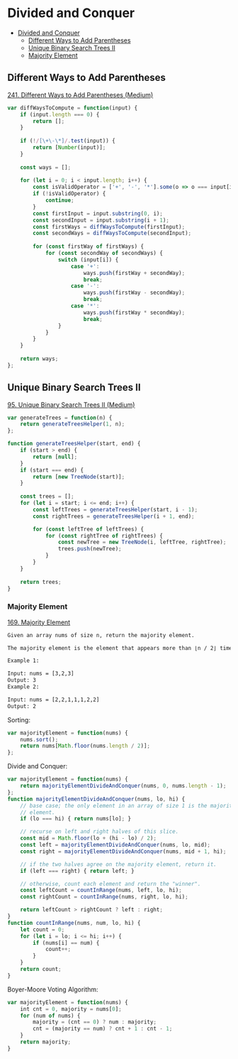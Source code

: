 # Divided and Conquer
<!-- GFM-TOC -->
* [Divided and Conquer](#Divided-and-Conquer)
    * [Different Ways to Add Parentheses](#Different-Ways-to-Add-Parentheses)
    * [Unique Binary Search Trees II](#Unique-Binary-Search-Trees-II)
    * [Majority Element](#majority-element)
<!-- GFM-TOC -->


## Different Ways to Add Parentheses

[241\. Different Ways to Add Parentheses (Medium)](https://leetcode.com/problems/different-ways-to-add-parentheses/description/)

```javascript
var diffWaysToCompute = function(input) {
    if (input.length === 0) {
        return [];
    }
    
    if (!/[\+\-\*]/.test(input)) {
        return [Number(input)];
    }
    
    const ways = [];
    
    for (let i = 0; i < input.length; i++) {
        const isValidOperator = ['+', '-', '*'].some(o => o === input[i]);
        if (!isValidOperator) {
            continue;
        }
        const firstInput = input.substring(0, i);
        const secondInput = input.substring(i + 1);
        const firstWays = diffWaysToCompute(firstInput);
        const secondWays = diffWaysToCompute(secondInput);
        
        for (const firstWay of firstWays) {
            for (const secondWay of secondWays) {
                switch (input[i]) {
                    case '+':
                        ways.push(firstWay + secondWay);
                        break;
                    case '-':
                        ways.push(firstWay - secondWay);
                        break;
                    case '*':
                        ways.push(firstWay * secondWay);
                        break;
                }
            }
        }
    }
    
    return ways;
};
```

## Unique Binary Search Trees II

[95\. Unique Binary Search Trees II (Medium)](https://leetcode.com/problems/unique-binary-search-trees-ii/description/)

```javascript
var generateTrees = function(n) {
    return generateTreesHelper(1, n);
};

function generateTreesHelper(start, end) {
    if (start > end) {
        return [null];
    }
    if (start === end) {
        return [new TreeNode(start)];
    }
    
    const trees = [];
    for (let i = start; i <= end; i++) {
        const leftTrees = generateTreesHelper(start, i - 1);
        const rightTrees = generateTreesHelper(i + 1, end);

        for (const leftTree of leftTrees) {
            for (const rightTree of rightTrees) {
                const newTree = new TreeNode(i, leftTree, rightTree);
                trees.push(newTree);
            }
        }
    }
    
    return trees;
}
```

<!-- @include ../leetcode/0169.majority-element.md -->
### Majority Element
[169. Majority Element](https://leetcode.com/problems/majority-element/)

```html
Given an array nums of size n, return the majority element.

The majority element is the element that appears more than ⌊n / 2⌋ times. You may assume that the majority element always exists in the array.

Example 1:

Input: nums = [3,2,3]
Output: 3
Example 2:

Input: nums = [2,2,1,1,1,2,2]
Output: 2
```
Sorting:
```javascript
var majorityElement = function(nums) {
    nums.sort();
    return nums[Math.floor(nums.length / 2)];
};
```

Divide and Conquer:

```javascript
var majorityElement = function(nums) {
    return majorityElementDivideAndConquer(nums, 0, nums.length - 1);
};
function majorityElementDivideAndConquer(nums, lo, hi) {
    // base case; the only element in an array of size 1 is the majority
    // element.
    if (lo === hi) { return nums[lo]; }

    // recurse on left and right halves of this slice.
    const mid = Math.floor(lo + (hi - lo) / 2);
    const left = majorityElementDivideAndConquer(nums, lo, mid);
    const right = majorityElementDivideAndConquer(nums, mid + 1, hi);

    // if the two halves agree on the majority element, return it.
    if (left === right) { return left; }

    // otherwise, count each element and return the "winner".
    const leftCount = countInRange(nums, left, lo, hi);
    const rightCount = countInRange(nums, right, lo, hi);

    return leftCount > rightCount ? left : right;
}
function countInRange(nums, num, lo, hi) {
    let count = 0;
    for (let i = lo; i <= hi; i++) {
        if (nums[i] == num) {
            count++;
        }
    }
    return count;
}
```

Boyer-Moore Voting Algorithm:
```javascript
var majorityElement = function(nums) {
    int cnt = 0, majority = nums[0];
    for (num of nums) {
        majority = (cnt == 0) ? num : majority;
        cnt = (majority == num) ? cnt + 1 : cnt - 1;
    }
    return majority;
}
```

